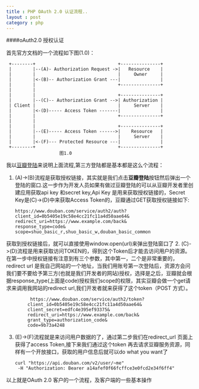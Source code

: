 ```yaml
---
title : PHP OAuth 2.0 认证流程..
layout : post
category : php
---
```

####oAuth2.0 授权认证

首先官方文档的一个流程如下图(1.0)：

     +--------+                               +---------------+
     |        |--(A)- Authorization Request ->|   Resource    |
     |        |                               |     Owner     |
     |        |<-(B)-- Authorization Grant ---|               |
     |        |                               +---------------+
     |        |
     |        |                               +---------------+
     |        |--(C)-- Authorization Grant -->| Authorization |
     | Client |                               |     Server    |
     |        |<-(D)----- Access Token -------|               |
     |        |                               +---------------+
     |        |
     |        |                               +---------------+
     |        |--(E)----- Access Token ------>|    Resource   |
     |        |                               |     Server    |
     |        |<-(F)--- Protected Resource ---|               |
     +--------+                               +---------------+
                        图1.0
我以<a href="http://developers.douban.com/wiki/?title=connect" target="_blank">豆瓣登陆</a>来说明上面流程,第三方登陆都是基本都是这么个流程：

 1. (A)->(B)流程是获取授权链接，其实就是我们点击<b>豆瓣登陆</b>按钮然后弹出一个登陆的窗口.这一步作为开发人员如果有做过豆瓣登陆的可以从豆瓣开发者里创建应用获取api key 和secret key,Api Key 是用来获取授权链接的，Secret Key是(C)->(D)中来获取Access Token的，豆瓣通过GET获取授权链接如下:

        https://www.douban.com/service/auth2/auth?
        client_id=0b5405e19c58e4cc21fc11a4d50aae64&
        redirect_uri=https://www.example.com/back&
        response_type=code&
        scope=shuo_basic_r,shuo_basic_w,douban_basic_common
        
 获取到授权链接后，就可以直接使用window.open(url)来弹出登陆窗口了
 2. (C)->(D)流程是用来获取访问TOKEN的，得到这个Token后才能去访问用户的资源。在第一步中授权链接有注意到有三个参数，其中第一，二个是非常重要的，redirect url 是我自己网站的一个地址，当我们用账号第一次登陆后，资源方会问我们要不要给予第三方(也就是我们开发者的网站)授权，选择是之后，豆瓣就会根据response_type(上面是code)授权我们scope的权限，其实豆瓣会做一个get请求来调用我网站的redirect url,我们开发者就来获得了这个token（POST 方式）。

             https://www.douban.com/service/auth2/token?
            client_id=0b5405e19c58e4cc21fc11a4d50aae64&
            client_secret=edfc4e395ef93375&
            redirect_uri=https://www.example.com/back&
            grant_type=authorization_code&
            code=9b73a4248
            
            
 3. (E)->(F)流程就是来访问用户数据的了，通过第二步我们在redirect_url 页面上获得了access Token,接下来我们通过这个token 再去请求豆瓣服务资源，同样有一个开放接口，获取的用户信息后就可以do what you want了

        curl "https://api.douban.com/v2/user/~me"
         -H "Authorization: Bearer a14afef0f66fcffce3e0fcd2e34f6ff4"
  
以上就是OAuth 2.0 客户的一个流程，及客户端的一些基本操作    
